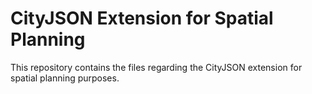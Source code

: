 # CityJSON Extension for Spatial Planning
This repository contains the files regarding the CityJSON extension for spatial planning purposes.

